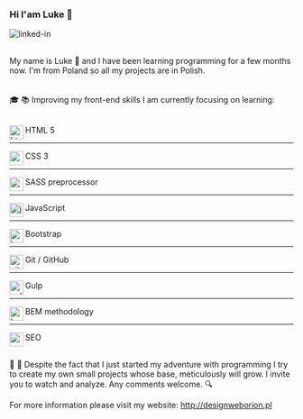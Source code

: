 ### Hi I'am Luke 👋

[<img align="left" alt="linked-in" src="https://img.shields.io/badge/linkedin-%230077B5.svg?&style=for-the-badge&logo=linkedin&logoColor=white" />](https://www.linkedin.com/in/łukasz-romanek)<br><br>

My name is Luke :eyes: and I have been learning programming for a few months now. I'm from Poland so all my projects are in Polish.<br><br>  
 :mortar_board: :books: Improving my front-end skills I am currently focusing on learning:<br><br>

<img align="left" width="25px" alt="html" src="https://img.icons8.com/color/344/html-5--v1.png" />  HTML 5<hr>
<img align="left" width="25px" alt="css" src="https://img.icons8.com/color/344/css3.png" /> CSS 3<hr>
<img align="left" width="25px" alt="sass" src="https://img.icons8.com/color/344/sass.png" /> SASS preprocessor<hr>
<img align="left" width="25px" alt="javascript" src="https://img.icons8.com/color/344/javascript--v1.png" /> JavaScript<hr>
<img align="left" width="25px" alt="bootstrap" src="https://img.icons8.com/color/344/bootstrap.png" /> Bootstrap<hr>
<img align="left" width="25px" alt="git" src="https://img.icons8.com/color/344/git.png" /> Git / GitHub<hr>
<img align="left" width="25px" alt="gulp" src="https://img.icons8.com/external-tal-revivo-color-tal-revivo/344/external-gulp-an-open-source-javascript-toolkit-by-fractal-innovations-logo-color-tal-revivo.png" /> Gulp<hr>
<img align="left" width="25px" alt="bem" src="https://img.icons8.com/fluency/344/left-view.png" /> BEM methodology<hr>
<img align="left" width="25px" alt="seo" src="https://img.icons8.com/external-flaticons-flat-flat-icons/344/external-seo-web-development-flaticons-flat-flat-icons-2.png" /> SEO<br><br>

:construction: :wrench: Despite the fact that I just started my adventure with programming I try to create my own small projects whose base, meticulously will grow. I invite you to watch and analyze. Any comments welcome. :mag:

For more information please visit my website: http://designweborion.pl
